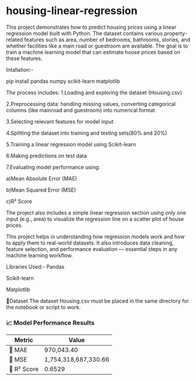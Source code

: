 # housing-linear-regression
This project demonstrates how to predict housing prices using a linear regression model built with Python. The dataset contains various property-related features such as area, number of bedrooms, bathrooms, stories, and whether facilities like a main road or guestroom are available.
The goal is to train a machine learning model that can estimate house prices based on these features.

Intallation:-

pip install pandas numpy scikit-learn matplotlib


The process includes:
1.Loading and exploring the dataset (Housing.csv)

2.Preprocessing data: handling missing values, converting categorical columns (like mainroad and guestroom) into numerical format

3.Selecting relevant features for model input

4.Splitting the dataset into training and testing sets(80% and 20%)

5.Training a linear regression model using Scikit-learn

6.Making predictions on test data

7.Evaluating model performance using:

a)Mean Absolute Error (MAE)

b)Mean Squared Error (MSE)

c)R² Score


The project also includes a simple linear regression section using only one input (e.g., area) to visualize the regression line on a scatter plot of house prices.

This project helps in understanding how regression models work and how to apply them to real-world datasets. It also introduces data cleaning, feature selection, and performance evaluation — essential steps in any machine learning workflow.

Libraries Used:-
Pandas

Scikit-learn

Matplotlib


📁Dataset
The dataset Housing.csv must be placed in the same directory for the notebook or script to work.

### 📈 Model Performance Results

| Metric        | Value                  |
|---------------|------------------------|
| 🔹 MAE         | 970,043.40             |
| 🔹 MSE         | 1,754,318,687,330.66   |
| 🔹 R² Score    | 0.6529                 |


